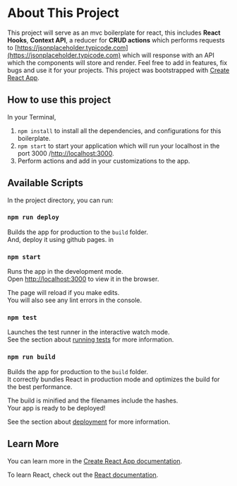 # About This Project

This project will serve as an mvc boilerplate for react, this includes **React Hooks**, **Context API**, a reducer for **CRUD actions** which performs requests to [https://jsonplaceholder.typicode.com](https://jsonplaceholder.typicode.com) which will response with an API which the components will store and render.
Feel free to add in features, fix bugs and use it for your projects.
This project was bootstrapped with [Create React App](https://github.com/facebook/create-react-app).

## How to use this project
In your Terminal,
  1. ` npm install ` to install all the dependencies, and configurations for this boilerplate.
  2. ` npm start ` to start your application which will run your localhost in the port 3000 /[http://localhost:3000](http://localhost:3000).
  3. Perform actions and add in your customizations to the app.

## Available Scripts

In the project directory, you can run:

### `npm run deploy`

Builds the app for production to the `build` folder.<br />
And, deploy it using github pages. in 

### `npm start`

Runs the app in the development mode.<br />
Open [http://localhost:3000](http://localhost:3000) to view it in the browser.

The page will reload if you make edits.<br />
You will also see any lint errors in the console.

### `npm test`

Launches the test runner in the interactive watch mode.<br />
See the section about [running tests](https://facebook.github.io/create-react-app/docs/running-tests) for more information.

### `npm run build`

Builds the app for production to the `build` folder.<br />
It correctly bundles React in production mode and optimizes the build for the best performance.

The build is minified and the filenames include the hashes.<br />
Your app is ready to be deployed!

See the section about [deployment](https://facebook.github.io/create-react-app/docs/deployment) for more information.



## Learn More

You can learn more in the [Create React App documentation](https://facebook.github.io/create-react-app/docs/getting-started).

To learn React, check out the [React documentation](https://reactjs.org/).


